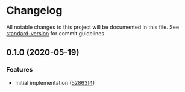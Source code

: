 # Changelog
All notable changes to this project will be documented in this file. See [standard-version](https://github.com/conventional-changelog/standard-version) for commit guidelines.
## 0.1.0 (2020-05-19)
### Features
* Initial implementation ([52863f4](https://github.com/cfware/get-package-type/commit/52863f4b2b7b287fe1adcd97331231a2911312dc))
